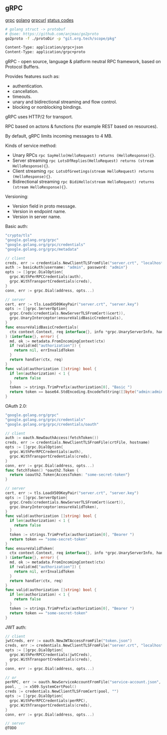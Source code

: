 gRPC
-

[grpc](https://grpc.io/docs)
[golang](https://grpc.io/docs/languages/go/quickstart/)
[grpcurl](https://github.com/fullstorydev/grpcurl)
[status codes](https://github.com/grpc/grpc/blob/master/doc/statuscodes.md)

````sh
# golang struct -> protobuf
# @see: https://github.com/anjmao/go2proto
go2proto -f ./protoDir -p "git.org.tech/scope/pkg"
````

````sh
Content-Type: application/grpc+json
Content-Type: application/grpc+proto
````

gRPC - open source, language & platform neutral RPC framework, based on Protocol Buffers.

Provides features such as:
* authentication.
* cancellation.
* timeouts.
* unary and bidirectional streaming and flow control.
* blocking or nonblocking bindings.

gRPC uses HTTP/2 for transport.

RPC based on actons & functions (for example REST based on resources).

By default, gRPC limits incoming messages to 4 MB.

Kinds of service method:
* Unary RPCs
  `rpc SayHello(HelloRequest) returns (HelloResponse){}`.
* Server streaming
  `rpc LotsOfReplies(HelloRequest) returns (stream HelloResponse){}`.
* Client streaming
  `rpc LotsOfGreetings(stream HelloRequest) returns (HelloResponse){}`.
* Bidirectional streaming
  `rpc BidiHello(stream HelloRequest) returns (stream HelloResponse){}`.

Versioning:
* Version field in proto message.
* Version in endpoint name.
* Version in server name.

Basic auth:
````go
"crypto/tls"
"google.golang.org/grpc"
"google.golang.org/grpc/credentials"
"google.golang.org/grpc/metadata"

// client
creds, err := credentials.NewClientTLSFromFile("server.crt", "localhost")
auth := basicAuth{username: "admin", password: "admin"}
opts := []grpc.DialOption{
  grpc.WithPerRPCCredentials(auth),
  grpc.WithTransportCredentials(creds),
}
conn, err := grpc.Dial(address, opts...)

// server
cert, err := tls.LoadX509KeyPair("server.crt", "server.key")
opts := []grpc.ServerOption{
  grpc.Creds(credentials.NewServerTLSFromCert(&cert)),
  grpc.UnaryInterceptor(ensureValidBasicCredentials),
}
func ensureValidBasicCredentials(
  ctx context.Context, req interface{}, info *grpc.UnaryServerInfo, handler grpc.UnaryHandler,
) (interface{}, error) {
  md, ok := metadata.FromIncomingContext(ctx)
  if !valid(md["authorization"]) {
    return nil, errInvalidToken
  }
  return handler(ctx, req)
}
func valid(authorization []string) bool {
  if len(authorization) < 1 {
    return false
  }
  token := strings.TrimPrefix(authorization[0], "Basic ")
  return token == base64.StdEncoding.EncodeToString([]byte("admin:admin"))
}
````

OAuth 2.0:
````go
"google.golang.org/grpc"
"google.golang.org/grpc/credentials"
"google.golang.org/grpc/credentials/oauth"

// client
auth := oauth.NewOauthAccess(fetchToken())
creds, err := credentials.NewClientTLSFromFile(crtFile, hostname)
opts := []grpc.DialOption{
  grpc.WithPerRPCCredentials(auth),
  grpc.WithTransportCredentials(creds),
}
conn, err := grpc.Dial(address, opts...)
func fetchToken() *oauth2.Token {
  return &oauth2.Token{AccessToken: "some-secret-token"}
}

// server
cert, err := tls.LoadX509KeyPair("server.crt", "server.key")
opts := []grpc.ServerOption{
  grpc.Creds(credentials.NewServerTLSFromCert(&cert)),
  grpc.UnaryInterceptor(ensureValidToken),
}
func valid(authorization []string) bool {
  if len(authorization) < 1 {
    return false
  }
  token := strings.TrimPrefix(authorization[0], "Bearer ")
  return token == "some-secret-token"
}
func ensureValidToken(
  ctx context.Context, req interface{}, info *grpc.UnaryServerInfo, handler grpc.UnaryHandler,
) (interface{}, error) {
  md, ok := metadata.FromIncomingContext(ctx)
  if !valid(md["authorization"]) {
    return nil, errInvalidToken
  }
  return handler(ctx, req)
}
func valid(authorization []string) bool {
  if len(authorization) < 1 {
    return false
  }
  token := strings.TrimPrefix(authorization[0], "Bearer ")
  return token == "some-secret-token"
}
````

JWT auth:
````go
// client
jwtCreds, err := oauth.NewJWTAccessFromFile("token.json")
creds, err := credentials.NewClientTLSFromFile("server.crt", "localhost")
opts := []grpc.DialOption{
  grpc.WithPerRPCCredentials(jwtCreds),
  grpc.WithTransportCredentials(creds),
}
conn, err := grpc.Dial(address, opts...)

// or
perRPC, err := oauth.NewServiceAccountFromFile("service-account.json", scope)
pool, _ := x509.SystemCertPool()
creds := credentials.NewClientTLSFromCert(pool, "")
opts := []grpc.DialOption{
  grpc.WithPerRPCCredentials(perRPC),
  grpc.WithTransportCredentials(creds),
}
conn, err := grpc.Dial(address, opts...)

// server
@TODO
````
